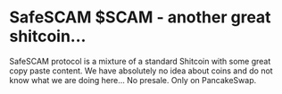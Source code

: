 # SafeSCAM $SCAM - another great shitcoin...

SafeSCAM protocol is a mixture of a standard Shitcoin with some great copy paste content.
We have absolutely no idea about coins and do not know what we are doing here...
No presale. Only on PancakeSwap.
